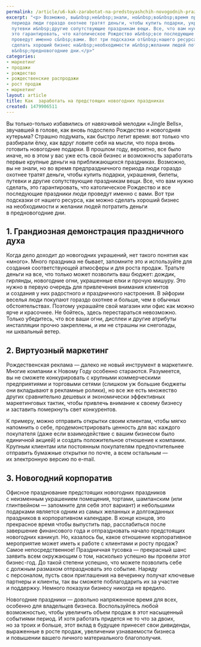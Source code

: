 ```yaml
---
permalink: /article/u6-kak-zarabotat-na-predstoyashchih-novogodnih-prazdnikah
excerpt: "<p> Возможно, вы&nbsp;не&nbsp;знали, но&nbsp;во&nbsp;время предпраздничного
  периода люди гораздо охотнее тратят деньги, чтобы купить подарки, украшения, билеты,
  путевки и&nbsp;другие сопутствующие праздникам вещи. Все, что вам нужно сделать,
  это гарантировать, что католическое Рождество и&nbsp;все последующие праздники люди
  проведут именно с&nbsp;вами. Вот три подсказки от&nbsp;нашего ресурса, как можно
  сделать хороший бизнес на&nbsp;необходимости и&nbsp;желании людей потратить деньги
  в&nbsp;предновогодние дни.</p>"
categories:
- маркетинг
- продажи
- рождество
- рождественские распродажи
- рост продаж
- маркетинг
layout: article
title: Как  заработать на предстоящих новогодних праздниках
created: 1479906511
---
```

<p>Вы&nbsp;только-только избавились от&nbsp;навязчивой мелодии «Jingle Bells», звучавшей в&nbsp;голове, как вновь подоспело Рождество и&nbsp;новогодняя кутерьма? Страшно подумать, как быстро летит время: вот только что разбирали ёлку, как вдруг ловите себя на&nbsp;мысли, что пора вновь готовить новогодние подарки. В&nbsp;прошлом году, вероятно, все было иначе, но&nbsp;в&nbsp;этом у&nbsp;вас уже есть свой бизнес и&nbsp;возможность заработать первые крупные деньги на&nbsp;приближающихся праздниках. Возможно, вы&nbsp;не&nbsp;знали, но&nbsp;во&nbsp;время предпраздничного периода люди гораздо охотнее тратят деньги, чтобы купить подарки, украшения, билеты, путевки и&nbsp;другие сопутствующие праздникам вещи. Все, что вам нужно сделать, это гарантировать, что католическое Рождество и&nbsp;все последующие праздники люди проведут именно с&nbsp;вами. Вот три подсказки от&nbsp;нашего ресурса, как можно сделать хороший бизнес на&nbsp;необходимости и&nbsp;желании людей потратить деньги в&nbsp;предновогодние дни.</p>
<h2>1. Грандиозная демонстрация праздничного духа</h2>
<p>Когда дело доходит до&nbsp;новогодних украшений, нет такого понятия как «много». Много праздника не&nbsp;бывает, запомните это и&nbsp;используйте для создания соответствующей атмосферы и&nbsp;для роста продаж. Тратьте деньги на&nbsp;все, что только может позволить ваш бюджет: дождик, гирлянды, новогодние огни, украшенные елки и&nbsp;прочую мишуру. Это нужно в&nbsp;первую очередь для привлечения внимания клиентов и&nbsp;создания у&nbsp;них радостного и&nbsp;праздничного настроения. В&nbsp;эйфории веселья люди покупают гораздо охотнее и&nbsp;больше, чем в&nbsp;обычных обстоятельствах. Поэтому украшайте свой магазин или офис как можно ярче и&nbsp;красочнее. Не&nbsp;бойтесь, здесь перестараться невозможно. Только убедитесь, что все ваши огни, дисплеи и&nbsp;другие атрибуты инсталляции прочно закреплены, и&nbsp;им&nbsp;не&nbsp;страшны ни&nbsp;снегопады, ни&nbsp;шквальный ветер.</p>
<h2>2. Виртуозный маркетинг</h2>
<p>Рождественская реклама&nbsp;— далеко не&nbsp;новый инструмент в&nbsp;маркетинге. Многие компании к&nbsp;Новому Году особенно стараются. Разумеется, вы&nbsp;не&nbsp;сможете конкурировать с&nbsp;крупными коммерческими предприятиями и&nbsp;торговыми сетями (слишком уж&nbsp;большие бюджеты они вкладывают в&nbsp;рекламные ролики), но&nbsp;все&nbsp;же есть множество других сравнительно дешевых и&nbsp;экономически эффективных маркетинговых тактик, чтобы привлечь внимание к&nbsp;своему бизнесу и&nbsp;заставить померкнуть свет конкурентов.</p>
<p>К&nbsp;примеру, можно отправить открытки своим клиентам, чтобы мягко напомнить о&nbsp;себе, продемонстрировать ценность для вас каждого покупателя (даже если взаимодействие с&nbsp;вашим бизнесом было единичной акцией) и&nbsp;создать положительное отношение к&nbsp;компании. Крупным клиентам или постоянным покупателям предпочтительнее отправить бумажные открытки по&nbsp;почте, а&nbsp;всем остальным&nbsp;— их&nbsp;электронную версию по&nbsp;e-mail. </p>
<h2>3. Новогодний корпоратив</h2>
<p>Офисное празднование предстоящих новогодних праздников с&nbsp;неизменным украшением помещения, тортами, шампанским (или глинтвейном&nbsp;— запомните для себя этот вариант) и&nbsp;небольшими подарками является одним из&nbsp;самых желанных и&nbsp;долгожданных праздников в&nbsp;корпоративном календаре. В&nbsp;конце концов, это прекрасное время чтобы выпустить пар, расслабиться после завершение финансового года и&nbsp;отпраздновать начало предстоящих новогодних каникул. Но, казалось&nbsp;бы, какое отношение корпоративное мероприятие может иметь к&nbsp;работе с&nbsp;клиентами и&nbsp;росту продаж? Самое непосредственное! Праздничная тусовка&nbsp;— прекрасный шанс заявить всем окружающим о&nbsp;том, насколько успешно вы&nbsp;провели этот бизнес-год. До&nbsp;такой степени успешно, что можете позволить себе с&nbsp;должным размахом отпраздновать это событие. Наряду с&nbsp;персоналом, пусть свои приглашения на&nbsp;вечеринку получат ключевые партнеры и&nbsp;клиенты, так вы&nbsp;сможете поблагодарить их&nbsp;за&nbsp;участие и&nbsp;поддержку. Немного показухи бизнесу никогда не&nbsp;вредило.</p>
<p>Новогодние праздники&nbsp;— довольно напряженное время для всех, особенно для владельцев бизнеса. Воспользуйтесь любой возможностью, чтобы увеличить объем продаж в&nbsp;этот насыщенный событиями период. И&nbsp;хотя работать придется не&nbsp;то&nbsp;что за&nbsp;двоих, но&nbsp;за&nbsp;троих и&nbsp;больше, этот вклад в&nbsp;будущее принесет свои дивиденды, выраженные в&nbsp;росте продаж, увеличении узнаваемости бизнеса и&nbsp;повышении вашего личного материального благополучия.</p>
